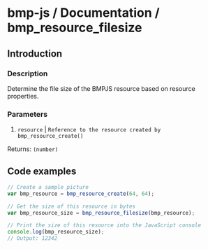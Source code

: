 # bmp-js / Documentation / bmp_resource_filesize

## Introduction

### Description

Determine the file size of the BMPJS resource based on resource properties.

### Parameters

1. `resource` | `Reference to the resource created by bmp_resource_create()`

Returns: `(number)`

## Code examples

```js
// Create a sample picture
var bmp_resource = bmp_resource_create(64, 64);

// Get the size of this resource in bytes
var bmp_resource_size = bmp_resource_filesize(bmp_resource);

// Print the size of this resource into the JavaScript console
console.log(bmp_resource_size);
// Output: 12342
```
